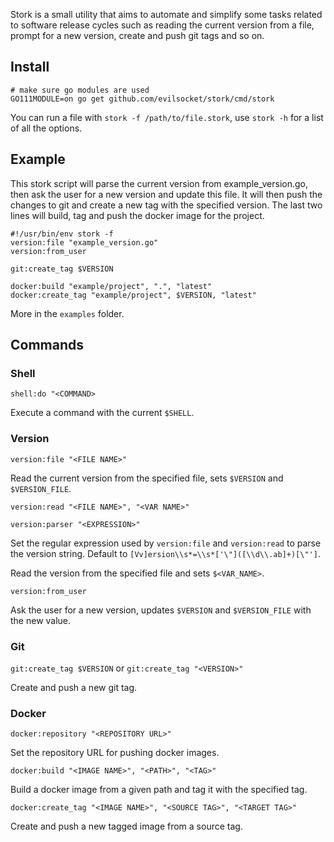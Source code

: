 Stork is a small utility that aims to automate and simplify some tasks related to software release cycles such as 
reading the current version from a file, prompt for a new version, create and push git tags and so on.

## Install

    # make sure go modules are used
    GO111MODULE=on go get github.com/evilsocket/stork/cmd/stork

You can run a file with `stork -f /path/to/file.stork`, use `stork -h` for a list of all the options.

## Example

This stork script will parse the current version from example_version.go, then ask the user for a new version and update
this file. It will then push the changes to git and create a new tag with the specified version. The last two lines 
will build, tag and push the docker image for the project.

    #!/usr/bin/env stork -f
    version:file "example_version.go"
    version:from_user

    git:create_tag $VERSION

    docker:build "example/project", ".", "latest"
    docker:create_tag "example/project", $VERSION, "latest"

More in the `examples` folder.

## Commands

### Shell

`shell:do "<COMMAND>`

Execute a command with the current `$SHELL`.

### Version

`version:file "<FILE NAME>"`

Read the current version from the specified file, sets `$VERSION` and `$VERSION_FILE`.

`version:read "<FILE NAME>", "<VAR NAME>"`

`version:parser "<EXPRESSION>"`

Set the regular expression used by `version:file` and `version:read` to parse the version string. Default to `[Vv]ersion\\s*=\\s*['\"]([\\d\\.ab]+)[\"']`.

Read the version from the specified file and sets `$<VAR_NAME>`.

`version:from_user`

Ask the user for a new version, updates `$VERSION` and `$VERSION_FILE` with the new value.

### Git

`git:create_tag $VERSION` or `git:create_tag "<VERSION>"`

Create and push a new git tag.

### Docker

`docker:repository "<REPOSITORY URL>"`

Set the repository URL for pushing docker images.

`docker:build "<IMAGE NAME>", "<PATH>", "<TAG>"`

Build a docker image from a given path and tag it with the specified tag.

`docker:create_tag "<IMAGE NAME>", "<SOURCE TAG>", "<TARGET TAG>"`

Create and push a new tagged image from a source tag.
